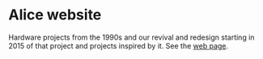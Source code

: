 # Alice website

Hardware projects from the 1990s and our revival and redesign starting in 2015 of that project and projects inspired by it. See the [web page](http://lkesteloot.github.io/alice/).
